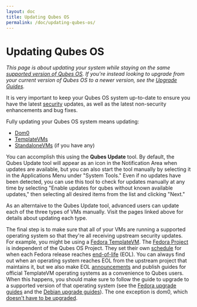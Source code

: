 ```yaml
---
layout: doc
title: Updating Qubes OS
permalink: /doc/updating-qubes-os/
---
```


Updating Qubes OS
=================

*This page is about updating your system while staying on the same [supported version of Qubes OS].
If you're instead looking to upgrade from your current version of Qubes OS to a newer version, see the [Upgrade Guides].*

It is very important to keep your Qubes OS system up-to-date to ensure you have the latest [security] updates, as well as the latest non-security enhancements and bug fixes.

Fully updating your Qubes OS system means updating:

- [Dom0]
- [TemplateVMs]
- [StandaloneVMs] (if you have any)

You can accomplish this using the **Qubes Update** tool.
By default, the Qubes Update tool will appear as an icon in the Notification Area when updates are available, but you can also start the tool manually by selecting it in the Applications Menu under "System Tools."
Even if no updates have been detected, you can use this tool to check for updates manually at any time by selecting "Enable updates for qubes without known available updates," then selecting all desired items from the list and clicking "Next."

As an alterntaive to the Qubes Update tool, advanced users can update each of the three types of VMs manually.
Visit the pages linked above for details about updating each type.

The final step is to make sure that all of your VMs are running a supported operating system so that they're all receiving upstream security updates.
For example, you might be using a [Fedora TemplateVM].
The [Fedora Project] is independent of the Qubes OS Project.
They set their own [schedule] for when each Fedora release reaches [end-of-life] (EOL).
You can always find out when an operating system reaches EOL from the upstream project that maintains it, but we also make EOL [announcements] and publish guides for official TemplateVM operating systems as a convenience to Qubes users.
When this happens, you should make sure to follow the guide to upgrade to a supported version of that operating system (see the [Fedora upgrade guides] and the [Debian upgrade guides]).
The one exception is dom0, which [doesn't have to be upgraded][dom0-eol].

[supported version of Qubes OS]: /doc/supported-versions/#qubes-os
[Upgrade Guides]: /doc/upgrade/
[security]: /security/
[Dom0]: /doc/software-update-dom0/
[TemplateVMs]: /doc/software-update-domu/#updating-software-in-templatevms
[StandaloneVMs]: /doc/software-update-domu/#standalonevms
[Fedora TemplateVM]: /doc/templates/fedora/
[Fedora Project]: https://getfedora.org/
[schedule]: https://fedoraproject.org/wiki/Fedora_Release_Life_Cycle#Maintenance_Schedule
[end-of-life]: https://fedoraproject.org/wiki/End_of_life
[announcements]: /news/categories/#announcements
[Fedora upgrade guides]: /doc/templates/fedora/#upgrading
[Debian upgrade guides]: /doc/templates/debian/#upgrading
[dom0-eol]: /doc/supported-versions/#note-on-dom0-and-eol
